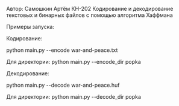 Автор: Самошкин Артём КН-202
Кодирование и декодирование текстовых и бинарных файлов с помощью алгоритма Хаффмана

Примеры запуска:

Кодирование:

python main.py --encode war-and-peace.txt

Для директории: 
python main.py --encode_dir popka

Декодирование:

python main.py --decode war-and-peace.huf

Для директории: 
python main.py --decode_dir popka

